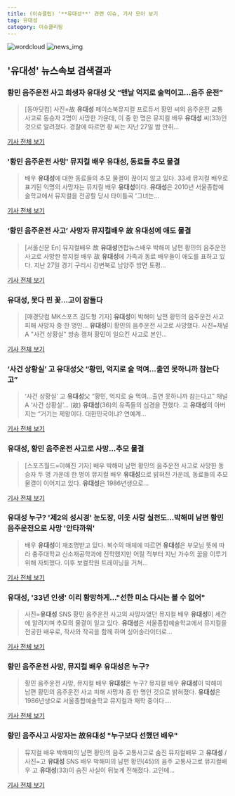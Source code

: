 ```yaml
---
title: (이슈클립) '**유대성**' 관련 이슈, 기사 모아 보기
tag: 유대성
category: 이슈클리핑
---
```

![wordcloud](https://s3.ap-northeast-2.amazonaws.com/lyrics101-wordcloud/2018-08-30-1535617547.png)
![news_img](https://user-images.githubusercontent.com/42597476/44507050-1206f400-a6e4-11e8-8d98-7ffbfebb353f.png)
## **'**유대성**'** 뉴스속보 검색결과
### 황민 음주운전 사고 희생자 **유대성** 父 “맨날 억지로 술먹이고…음주 운전”

>[동아닷컴] 사진=故 **유대성** 페이스북뮤지컬 프로듀서 황민 씨의 음주운전 교통사고로 동승자 2명이 사망한 가운데, 이 중 한 명은 뮤지컬 배우 **유대성** 씨(33)인 것으로 알려졌다. 경찰에 따르면 황 씨는 지난 27일 밤 만취...

<a href="http://news.donga.com/3/all/20180830/91755018/2" target="_blank">기사 전체 보기</a>

### '황민 음주운전 사망' 뮤지컬 배우 **유대성**, 동료들 추모 물결

>배우 **유대성**에 대한 동료들의 추모 물결이 끊이지 않고 있다. 33세 뮤지컬 배우로 표기된 익명의 사망자는 뮤지컬 배우 **유대성**이다. **유대성**은 2010년 서울종합예술학교에서 뮤지컬을 전공할 당시 타이틀곡 '그녀는...

<a href="http://enews24.tving.com/news/article.asp?nsID=1299762" target="_blank">기사 전체 보기</a>

### ‘황민 음주운전 사고’ 사망자 뮤지컬배우 故 **유대성**에 애도 물결

>[서울신문 En] 뮤지컬배우 故 **유대성**연합뉴스배우 박해미 남편 황민의 음주운전 사고로 사망한 뮤지컬 배우 故 **유대성**에 가족과 동료 배우들이 애도를 표하고 있다. 지난 27일 경기 구리시 강변북로 남양주 방면 토평...

<a href="http://www.seoul.co.kr/news/newsView.php?id=20180830500050&wlog_tag3=naver" target="_blank">기사 전체 보기</a>

### **유대성**, 못다 핀 꽃…고이 잠들다

>[매경닷컴 MK스포츠 김도형 기자] **유대성**이 박해미 남편 황민의 음주운전 사고 피해 사망자 중 한 명인... **유대성**이 황민의 음주운전 사고로 사망했다. 사진=채널A "사건 상황실" 방송 캡처 황민이 일으킨 사고로 본인...

<a href="http://sports.mk.co.kr/view.php?year=2018&no=546314" target="_blank">기사 전체 보기</a>

### ‘사건 상황실’ 고 **유대성**父 “황민, 억지로 술 먹여…출연 못하니까 참는다고”

>‘사건 상황실’ 고 **유대성**父 “황민, 억지로 술 먹여…출연 못하니까 참는다고” 채널A ‘사건 상황실’... (故) **유대성**(36)의 유족들의 심경을 전했다. 고 **유대성**의 아버지는 “거기는 제왕이다. 대한민국이냐? 연예계...

<a href="http://sports.donga.com/3/all/20180830/91755061/1" target="_blank">기사 전체 보기</a>

### **유대성**, 황민 음주운전 사고로 사망…추모 물결

>[스포츠월드=이혜진 기자] 배우 박해미 남편 황민의 음주운전 사고로 사망한 동승자 두 명 가운데 한 명이 뮤지컬 배우 **유대성**으로 밝혀진 가운데, 동료들의 추모 물결이 이어지고 있다. **유대성**은 1986년생으로...

<a href="http://www.sportsworldi.com/content/html/2018/08/30/20180830690806.html" target="_blank">기사 전체 보기</a>

### **유대성** 누구? '제2의 성시경' 눈도장, 이웃 사랑 실천도…박해미 남편 황민 음주운전으로 사망 '안타까워'

>배우 **유대성**이 재조명받고 있다. 복수의 매체에 따르면 **유대성**은 부모님 뜻에 따라 충주대학교 신소재공학과에 진학했지만 어릴 적부터 지닌 가수의 꿈을 이루기 위해 자퇴했다. 이후 보컬학원 트레이닝을 거쳐...

<a href="http://www.etoday.co.kr/news/section/newsview.php?idxno=1657985" target="_blank">기사 전체 보기</a>

### **유대성**, '33년 인생' 이리 황망하게..."선한 미소 다시는 볼 수 없어"

>사진=**유대성** SNS 황민 음주운전 사고의 사망자였던 뮤지컬 배우 **유대성**이 세간에 알려지며 추모의 물결이 일고 있다. **유대성**은 서울종합예술학교에서 뮤지컬을 전공한 배우로, 작사와 작곡을 함께 하며 싱어송라이터로...

<a href="http://www.gukjenews.com/news/articleView.html?idxno=983291" target="_blank">기사 전체 보기</a>

### 황민 음주운전 사망, 뮤지컬 배우 **유대성**은 누구?

>황민 음주운전 사망, 뮤지컬 배우 **유대성**은 누구? 뮤지컬 배우 **유대성**이 박해미 남편 황민의 음주운전 사고 피해 사망자 중 한 명인 것으로 밝혀졌다. **유대성**은 1986년생으로 서울종합예술학교 뮤지컬과 재학 중이다....

<a href="http://news20.busan.com/controller/newsController.jsp?newsId=20180830000133" target="_blank">기사 전체 보기</a>

### 황민 음주사고 사망자는 故**유대성** "누구보다 선했던 배우"

>뮤지컬 배우 박해미의 남편 황민의 음주 교통사고로 숨진 뮤지컬배우 고 **유대성** / 사진=고 **유대성** SNS 배우 박해미의 남편 황민(45)의 음주 교통사고로 뮤지컬배우 고 **유대성**(33)이 숨진 사실이 뒤늦게 전해졌다. 고인에...

<a href="http://star.mt.co.kr/stview.php?no=2018083017063228515" target="_blank">기사 전체 보기</a>


